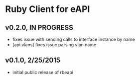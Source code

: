 Ruby Client for eAPI
====================

## v0.2.0, IN PROGRESS

- fixes issue with sending calls to interface instance by name
- [api.vlans] fixes issue parsing vlan name

## v0.1.0, 2/25/2015

- initial public release of rbeapi
